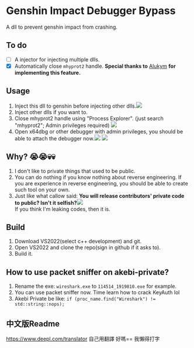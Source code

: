 # Genshin Impact Debugger Bypass
A dll to prevent genshin impact from crashing.

## To do
- [ ] A injector for injecting multiple dlls.
- [x] Automatically close `mhyprot2` handle. **Special thanks to** [Alukym](https://github.com/Alukym) **for implementing this feature.**

## Usage
1. Inject this dll to genshin before injecting other dlls.![](https://i.imgur.com/ZRrpgCu.png)
2. Inject other dlls if you want to.
3. Close mhyprot2 handle using "Process Explorer". (just search "mhyprot2"; Admin privileges required) ![](https://i.imgur.com/vw9Q28f.png)
4. Open x64dbg or other debugger with admin privileges, you should be able to attach the debugger now.![](https://i.imgur.com/hlk4HQi.png)
![](https://i.imgur.com/ugQdpWm.png)


## Why? :sob::sob::skull::skull:

1. I don't like to private things that used to be public.
2. You can do nothing if you know nothing about reverse engineering. If you are experience in reverse engineering, you should be able to create such tool on your own.
3. Just like what callow said:
    **You will release contributors' private code to public? Isn't it selfish?**![](https://i.imgur.com/LX2cL5e.png)<br>
    If you think I'm leaking codes, then it is.



## Build
1. Download VS2022(select c++ development) and git.
2. Open VS2022 and clone the repo(sign in github if it asks to).
3. Build it.

## How to use packet sniffer on akebi-private?
1. Rename the exe: `wireshark.exe` to `114514_1919810.exe` for example.
2. You can use packet sniffer now. Time learn how to crack KeyAuth lol
3. Akebi Private be like: `if (proc_name.find("Wireshark") != std::string::nops);`

## 中文版Readme
https://www.deepl.com/translator
自己用翻譯 好嗎== 我懶得打字 